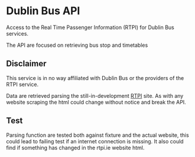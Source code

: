 Dublin Bus API
=============

Access to the Real Time Passenger Information (RTPI) for Dublin Bus services.

The API are focused on retrieving bus stop and timetables

Disclaimer
----------

This service is in no way affiliated with Dublin Bus or the providers of the RTPI service.

Data are retrieved parsing the still-in-development [RTPI](http://rtpi.ie/) site. As with any website
scraping the html could change without notice and break the API.

Test
-----
Parsing function are tested both against fixture and the actual website, this could lead to failing test if an
internet connection is missing. It also could find if something has changed in the rtpi.ie website html.
